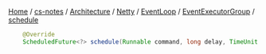 [Home](https://mengxianbin.github.io) /
[cs-notes](https://mengxianbin.github.io/cs-notes/site) /
[Architecture](https://mengxianbin.github.io/cs-notes/site/Architecture) /
[Netty](https://mengxianbin.github.io/cs-notes/site/Architecture/Netty) /
[EventLoop](https://mengxianbin.github.io/cs-notes/site/Architecture/Netty/EventLoop) /
[EventExecutorGroup](https://mengxianbin.github.io/cs-notes/site/Architecture/Netty/EventLoop/EventExecutorGroup) /
[schedule](https://mengxianbin.github.io/cs-notes/site/Architecture/Netty/EventLoop/EventExecutorGroup/schedule)


```java
    @Override
    ScheduledFuture<?> schedule(Runnable command, long delay, TimeUnit unit);
```
